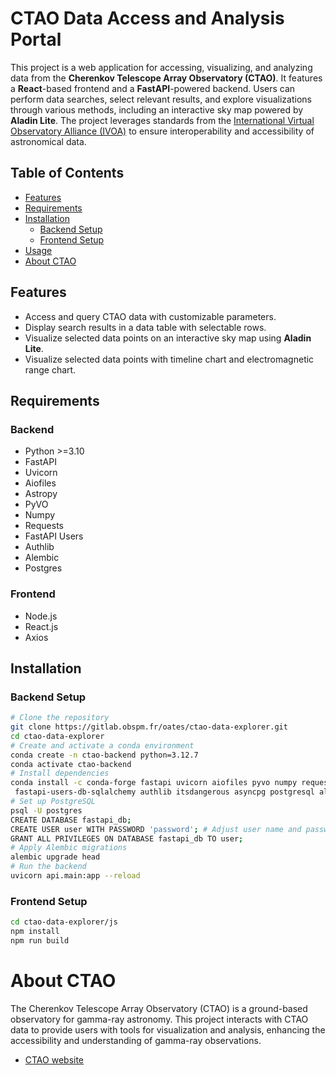 # CTAO Data Access and Analysis Portal

This project is a web application for accessing, visualizing, and analyzing data from the **Cherenkov Telescope Array Observatory (CTAO)**. It features a **React**-based frontend and a **FastAPI**-powered backend. Users can perform data searches, select relevant results, and explore visualizations through various methods, including an interactive sky map powered by **Aladin Lite**. The project leverages standards from the [International Virtual Observatory Alliance (IVOA)](https://ivoa.net/) to ensure interoperability and accessibility of astronomical data. 

## Table of Contents

- [Features](#features)
- [Requirements](#requirements)
- [Installation](#installation)
  - [Backend Setup](#backend-setup)
  - [Frontend Setup](#frontend-setup)
- [Usage](#usage)
- [About CTAO](#about-ctao)

## Features

- Access and query CTAO data with customizable parameters.
- Display search results in a data table with selectable rows.
- Visualize selected data points on an interactive sky map using **Aladin Lite**.
- Visualize selected data points with timeline chart and electromagnetic range chart.

## Requirements

### Backend

- Python >=3.10
- FastAPI
- Uvicorn
- Aiofiles
- Astropy
- PyVO
- Numpy
- Requests
- FastAPI Users
- Authlib
- Alembic
- Postgres

### Frontend

- Node.js
- React.js
- Axios

## Installation

### Backend Setup

   ```bash
   # Clone the repository
   git clone https://gitlab.obspm.fr/oates/ctao-data-explorer.git
   cd ctao-data-explorer
   # Create and activate a conda environment
   conda create -n ctao-backend python=3.12.7
   conda activate ctao-backend
   # Install dependencies
   conda install -c conda-forge fastapi uvicorn aiofiles pyvo numpy requests \
    fastapi-users-db-sqlalchemy authlib itsdangerous asyncpg postgresql alembic psycopg2
   # Set up PostgreSQL
   psql -U postgres
   CREATE DATABASE fastapi_db;
   CREATE USER user WITH PASSWORD 'password'; # Adjust user name and password
   GRANT ALL PRIVILEGES ON DATABASE fastapi_db TO user;
   # Apply Alembic migrations
   alembic upgrade head
   # Run the backend
   uvicorn api.main:app --reload
   ```
### Frontend Setup

   ```bash
   cd ctao-data-explorer/js
   npm install
   npm run build
   ```

# About CTAO

The Cherenkov Telescope Array Observatory (CTAO) is a ground-based observatory for gamma-ray astronomy. This project interacts with CTAO data to provide users with tools for visualization and analysis, enhancing the accessibility and understanding of gamma-ray observations.
- [CTAO website](https://www.ctao.org/)